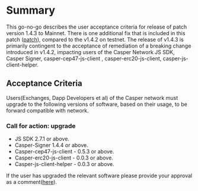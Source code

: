 # Summary
This go-no-go describes the user acceptance criteria for release of patch version 1.4.3 to Mainnet. There is one additional fix that is included in this patch ([patch](https://github.com/casper-network/casper-node/pull/2396/commits)), compared to the v1.4.2 on testnet.
The release of v1.4.3 is primarily contingent to the acceptance of remediation of a breaking change introduced in v1.4.2, impacting users of the Casper Network JS SDK, Casper Signer,  casper-cep47-js-client , casper-erc20-js-client, casper-js-client-helper. 
## Acceptance Criteria
Users(Exchanges, Dapp Developers et al) of the Casper network must upgrade to the following versions of software, based on their usage, to be forward compatible with network.
### Call for action: upgrade
*  JS SDK 2.7.1 or above.
*  Casper-Signer 1.4.4 or above.
*  Casper-cep47-js-client  - 0.5.3 or above.
*  Casper-erc20-js-client  - 0.0.3 or above.
*  Casper-js-client-helper  - 0.0.3 or above.

If the user has upgraded the relevant software please provide your approval as a comment([here](https://github.com/casper-network/roadmap/issues/82)).
